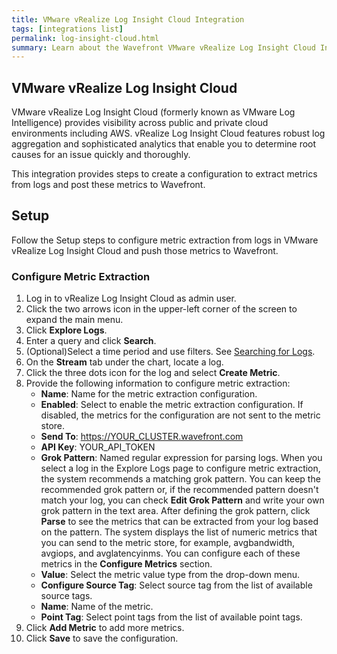```yaml
---
title: VMware vRealize Log Insight Cloud Integration
tags: [integrations list]
permalink: log-insight-cloud.html
summary: Learn about the Wavefront VMware vRealize Log Insight Cloud Integration.
---
```

## VMware vRealize Log Insight Cloud

VMware vRealize Log Insight Cloud (formerly known as VMware Log Intelligence) provides visibility across public and private cloud environments including AWS. vRealize Log Insight Cloud features robust log aggregation and sophisticated analytics that enable you to determine root causes for an issue quickly and thoroughly. 

This integration provides steps to create a configuration to extract metrics from logs and post these metrics to Wavefront.

## Setup

Follow the Setup steps to configure metric extraction from logs in VMware vRealize Log Insight Cloud and push those metrics to Wavefront.

### Configure Metric Extraction

1. Log in to vRealize Log Insight Cloud as admin user.
2. Click the two arrows icon in the upper-left corner of the screen to expand the main menu.
3. Click **Explore Logs**.
4. Enter a query and click **Search**.
5. (Optional)Select a time period and use filters. See [Searching for Logs](https://docs.vmware.com/en/VMware-vRealize-Log-Insight-Cloud/services/User-Guide/GUID-F6D4EA48-A450-43FF-8167-4FA57A2BFC20.html#GUID-F6D4EA48-A450-43FF-8167-4FA57A2BFC20).
6. On the **Stream** tab under the chart, locate a log.
7. Click the three dots icon for the log and select **Create Metric**.
8. Provide the following information to configure metric extraction:
    * **Name**: Name for the metric extraction configuration.
    * **Enabled**: Select to enable the metric extraction configuration. If disabled, the metrics for the configuration are not sent to the metric store.
    * **Send To**: https://YOUR_CLUSTER.wavefront.com
    * **API Key**: YOUR_API_TOKEN
    * **Grok Pattern**: Named regular expression for parsing logs. When you select a log in the Explore Logs page to configure metric extraction, the system recommends a matching grok pattern. You can keep the recommended grok pattern or, if the recommended pattern doesn't match your log, you can check **Edit Grok Pattern** and write your own grok pattern in the text area. After defining the grok pattern, click **Parse** to see the metrics that can be extracted from your log based on the pattern. The system displays the list of numeric metrics that you can send to the metric store, for example, avgbandwidth, avgiops, and avglatencyinms. You can configure each of these metrics in the **Configure Metrics** section.
    * **Value**: Select the metric value type from the drop-down menu.
    * **Configure Source Tag**: Select source tag from the list of available source tags.
    * **Name**: Name of the metric.
    * **Point Tag**: Select point tags from the list of available point tags.
9. Click **Add Metric** to add more metrics.
10. Click **Save** to save the configuration.



